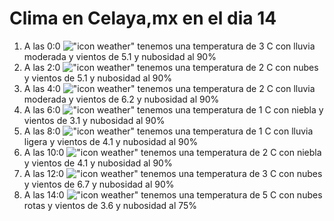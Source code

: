 # Clima en Celaya,mx en el dia 14

1. A las 0:0 !["icon weather"](http://openweathermap.org/img/w/10n.png) tenemos una temperatura de 3 C con lluvia moderada y  vientos de 5.1 y nubosidad al 90%
1. A las 2:0 !["icon weather"](http://openweathermap.org/img/w/04n.png) tenemos una temperatura de 2 C con nubes y  vientos de 5.1 y nubosidad al 90%
1. A las 4:0 !["icon weather"](http://openweathermap.org/img/w/10n.png) tenemos una temperatura de 2 C con lluvia moderada y  vientos de 6.2 y nubosidad al 90%
1. A las 6:0 !["icon weather"](http://openweathermap.org/img/w/50n.png) tenemos una temperatura de 1 C con niebla y  vientos de 3.1 y nubosidad al 90%
1. A las 8:0 !["icon weather"](http://openweathermap.org/img/w/10n.png) tenemos una temperatura de 1 C con lluvia ligera y  vientos de 4.1 y nubosidad al 90%
1. A las 10:0 !["icon weather"](http://openweathermap.org/img/w/50d.png) tenemos una temperatura de 2 C con niebla y  vientos de 4.1 y nubosidad al 90%
1. A las 12:0 !["icon weather"](http://openweathermap.org/img/w/04d.png) tenemos una temperatura de 3 C con nubes y  vientos de 6.7 y nubosidad al 90%
1. A las 14:0 !["icon weather"](http://openweathermap.org/img/w/04d.png) tenemos una temperatura de 5 C con nubes rotas y  vientos de 3.6 y nubosidad al 75%
